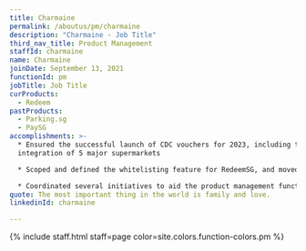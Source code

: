 ```yaml
---
title: Charmaine
permalink: /aboutus/pm/charmaine
description: "Charmaine - Job Title"
third_nav_title: Product Management
staffId: charmaine
name: Charmaine
joinDate: September 13, 2021
functionId: pm
jobTitle: Job Title
curProducts:
  - Redeem
pastProducts:
  - Parking.sg
  - PaySG
accomplishments: >-
  * Ensured the successful launch of CDC vouchers for 2023, including the
  integration of 5 major supermarkets

  * Scoped and defined the whitelisting feature for RedeemSG, and moved closer toward generalising RedeemSG for different use cases

  * Coordinated several initiatives to aid the product management function across OGP, including coordinating Twilio senderID registration across OGP as well as consolidating VAPT master lists and recommendations
quote: The most important thing in the world is family and love.
linkedinId: charmaine

---
```


{% include staff.html staff=page color=site.colors.function-colors.pm %}
